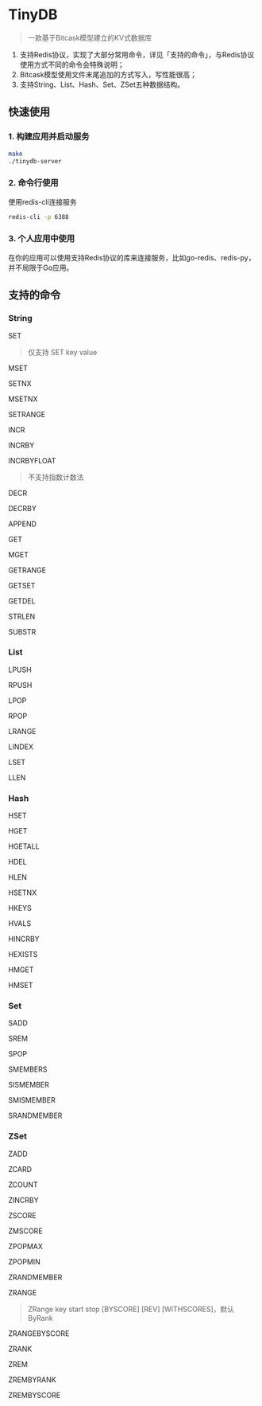 # TinyDB
> 一款基于Bitcask模型建立的KV式数据库
1. 支持Redis协议，实现了大部分常用命令，详见「支持的命令」，与Redis协议使用方式不同的命令会特殊说明；
2. Bitcask模型使用文件末尾追加的方式写入，写性能很高；
3. 支持String、List、Hash、Set、ZSet五种数据结构。

## 快速使用
### 1. 构建应用并启动服务
```bash
make
./tinydb-server
```
### 2. 命令行使用
使用redis-cli连接服务
```bash
redis-cli -p 6388
```
### 3. 个人应用中使用
在你的应用可以使用支持Redis协议的库来连接服务，比如go-redis、redis-py，并不局限于Go应用。
## 支持的命令
### String
SET
> 仅支持 SET key value

MSET

SETNX

MSETNX

SETRANGE

INCR

INCRBY

INCRBYFLOAT
> 不支持指数计数法

DECR

DECRBY

APPEND

GET 

MGET

GETRANGE

GETSET

GETDEL

STRLEN

SUBSTR

### List
LPUSH

RPUSH

LPOP

RPOP

LRANGE

LINDEX

LSET

LLEN

### Hash
HSET

HGET

HGETALL

HDEL

HLEN

HSETNX

HKEYS

HVALS

HINCRBY

HEXISTS

HMGET

HMSET

### Set
SADD

SREM

SPOP

SMEMBERS

SISMEMBER

SMISMEMBER

SRANDMEMBER

### ZSet
ZADD

ZCARD

ZCOUNT

ZINCRBY

ZSCORE

ZMSCORE

ZPOPMAX

ZPOPMIN

ZRANDMEMBER

ZRANGE
> ZRange key start stop [BYSCORE] [REV] [WITHSCORES]，默认ByRank

ZRANGEBYSCORE

ZRANK

ZREM

ZREMBYRANK

ZREMBYSCORE
